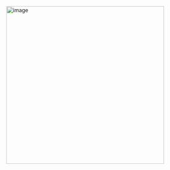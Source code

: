 <img width="420" alt="image" src="https://github.com/rojete/rojete/assets/152104789/9781d272-c392-417f-8419-cf4631e2e18e">
